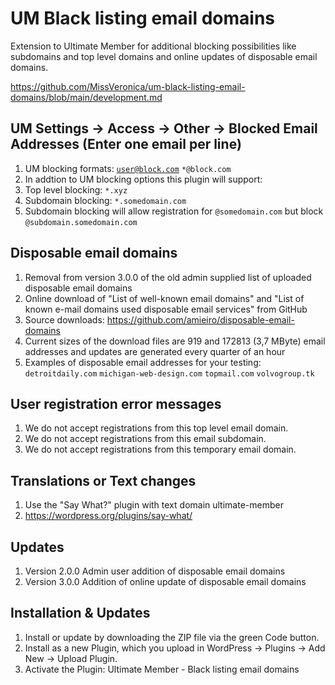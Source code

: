 # UM Black listing email domains
Extension to Ultimate Member for additional blocking possibilities like subdomains and top level domains and online updates of disposable email domains.

https://github.com/MissVeronica/um-black-listing-email-domains/blob/main/development.md

## UM Settings -> Access -> Other -> Blocked Email Addresses (Enter one email per line)
1. UM blocking formats: <code>user@block.com</code> <code>*@block.com</code> 
2. In addtion to UM blocking options this plugin will support:
3. Top level blocking: <code>*.xyz</code>
4. Subdomain blocking: <code>*.somedomain.com</code>
5. Subdomain blocking will allow registration for <code>@somedomain.com</code> but block <code>@subdomain.somedomain.com</code>

## Disposable email domains
1. Removal from version 3.0.0 of the old admin supplied list of uploaded disposable email domains
2. Online download of "List of well-known email domains" and "List of known e-mail domains used disposable email services" from GitHub
3. Source downloads: https://github.com/amieiro/disposable-email-domains
4. Current sizes of the download files are 919 and 172813 (3,7 MByte) email addresses and updates are generated every quarter of an hour
5. Examples of disposable email addresses for your testing:  <code>detroitdaily.com</code> <code>michigan-web-design.com</code> <code>topmail.com</code> <code>volvogroup.tk</code>

## User registration error messages
1. We do not accept registrations from this top level email domain.
2. We do not accept registrations from this email subdomain.
3. We do not accept registrations from this temporary email domain.

## Translations or Text changes
1. Use the "Say What?" plugin with text domain ultimate-member
2. https://wordpress.org/plugins/say-what/

## Updates
1. Version 2.0.0 Admin user addition of disposable email domains
2. Version 3.0.0 Addition of online update of disposable email domains

## Installation & Updates
1. Install or update by downloading the ZIP file via the green Code button.
2. Install as a new Plugin, which you upload in WordPress -> Plugins -> Add New -> Upload Plugin.
3. Activate the Plugin: Ultimate Member - Black listing email domains
